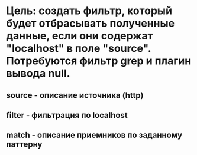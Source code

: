 # Цель: создать фильтр, который будет отбрасывать полученные данные, если они содержат "localhost" в поле "source". Потребуются фильтр grep и плагин вывода null.

## source - описание источника (http)
## filter - фильтрация по localhost
## match - описание приемников по заданному паттерну

##
